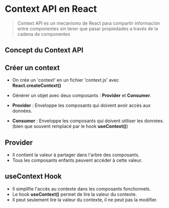 # Context API en React

> Context API es un mecanismo de React para compartir información entre componentes sin tener que pasar propiedades a través de la cadena de componentes

## Concept du Context API

## Créer un context

- On crée un 'context' en un fichier 'context.js' avec **React.createContext()**
- Génèrer un objet avec deux composants : **Provider** et **Consumer**.

 - **Provider** : Enveloppe les composants qui doivent avoir accès aux données.
 - **Consumer** : Enveloppe les composants qui doivent utiliser les données. (bien que souvent remplacé par le hook **useContext()**)

## Provider

- Il contient la valeur à partager dans l'arbre des composants.
- Tous les composants enfants peuvent accéder à cette valeur.

## useContext Hook

- Il simplifie l'accès au contexte dans les composants fonctionnels.
- Le hook **useContext()** permet de lire la valeur du contexte.
- Il peut seulement lire la valeur du contexte, il ne peut pas la modifier.
